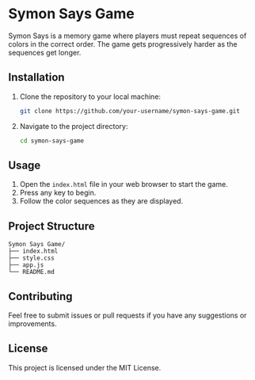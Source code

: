 # Symon Says Game

Symon Says is a memory game where players must repeat sequences of colors in the correct order. The game gets progressively harder as the sequences get longer.

## Installation

1. Clone the repository to your local machine:
    ```bash
    git clone https://github.com/your-username/symon-says-game.git
    ```
2. Navigate to the project directory:
    ```bash
    cd symon-says-game
    ```

## Usage

1. Open the `index.html` file in your web browser to start the game.
2. Press any key to begin.
3. Follow the color sequences as they are displayed.

## Project Structure

```
Symon Says Game/
├── index.html
├── style.css
├── app.js
└── README.md
```

## Contributing

Feel free to submit issues or pull requests if you have any suggestions or improvements.

## License

This project is licensed under the MIT License.
